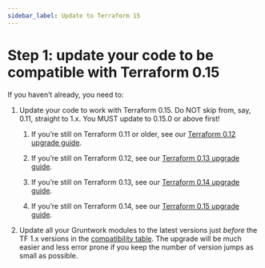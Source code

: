 ```yaml
---
sidebar_label: Update to Terraform 15
---
```


# Step 1: update your code to be compatible with Terraform 0.15

If you haven’t already, you need to:

1.  Update your code to work with Terraform 0.15. Do NOT skip from, say, 0.11, straight to 1.x. You MUST update to
    0.15.0 or above first!

    1.  If you’re still on Terraform 0.11 or older, see our
        [Terraform 0.12 upgrade guide](../../terraform-12/index.md).

    2.  If you’re still on Terraform 0.12, see our
        [Terraform 0.13 upgrade guide](../../terraform-13/index.md).

    3.  If you’re still on Terraform 0.13, see our
        [Terraform 0.14 upgrade guide](../../terraform-14/index.md).

    4.  If you’re still on Terraform 0.14, see our
        [Terraform 0.15 upgrade guide](../../terraform-15/index.md).

2.  Update all your Gruntwork modules to the latest versions just _before_ the TF 1.x versions in the [compatibility
    table](/guides/stay-up-to-date/terraform/terraform-1.x/deployment-walkthrough/step-2-update-references-to-the-gruntwork-infrastructure-as-code-library#version-compatibility-table). The upgrade will be much easier and less error prone if you keep the number of version jumps as small
    as possible.
